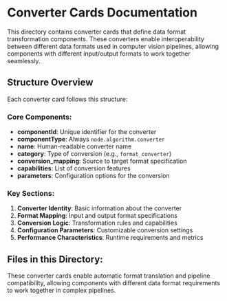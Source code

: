 # Converter Cards Documentation

This directory contains converter cards that define data format transformation components. These converters enable interoperability between different data formats used in computer vision pipelines, allowing components with different input/output formats to work together seamlessly.

## Structure Overview

Each converter card follows this structure:

### Core Components:
- **componentId**: Unique identifier for the converter
- **componentType**: Always `node.algorithm.converter`
- **name**: Human-readable converter name
- **category**: Type of conversion (e.g., `format_converter`)
- **conversion_mapping**: Source to target format specification
- **capabilities**: List of conversion features
- **parameters**: Configuration options for the conversion

### Key Sections:
1. **Converter Identity**: Basic information about the converter
2. **Format Mapping**: Input and output format specifications
3. **Conversion Logic**: Transformation rules and capabilities
4. **Configuration Parameters**: Customizable conversion settings
5. **Performance Characteristics**: Runtime requirements and metrics

## Files in this Directory:

These converter cards enable automatic format translation and pipeline compatibility, allowing components with different data format requirements to work together in complex pipelines.
